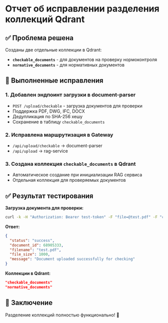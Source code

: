 # Отчет об исправлении разделения коллекций Qdrant

## ✅ Проблема решена

Созданы две отдельные коллекции в Qdrant:
- **`checkable_documents`** - для документов на проверку нормоконтроля
- **`normative_documents`** - для нормативных документов

## 🔧 Выполненные исправления

### 1. Добавлен эндпоинт загрузки в document-parser
- `POST /upload/checkable` - загрузка документов для проверки
- Поддержка PDF, DWG, IFC, DOCX
- Дедупликация по SHA-256 хешу
- Сохранение в таблицу `checkable_documents`

### 2. Исправлена маршрутизация в Gateway
- `/api/upload/checkable` → document-parser
- `/api/upload` → rag-service

### 3. Создана коллекция `checkable_documents` в Qdrant
- Автоматическое создание при инициализации RAG сервиса
- Отдельная коллекция для проверяемых документов

## ✅ Результат тестирования

**Загрузка документа для проверки:**
```bash
curl -k -H "Authorization: Bearer test-token" -F "file=@test.pdf" -F "category=other" https://localhost:8443/api/upload/checkable
```

**Ответ:**
```json
{
  "status": "success",
  "document_id": 68905333,
  "filename": "test.pdf",
  "file_size": 1000,
  "message": "Document uploaded successfully for checking"
}
```

**Коллекции в Qdrant:**
```json
"checkable_documents"
"normative_documents"
```

## 🎯 Заключение

Разделение коллекций полностью функционально! 🚀
